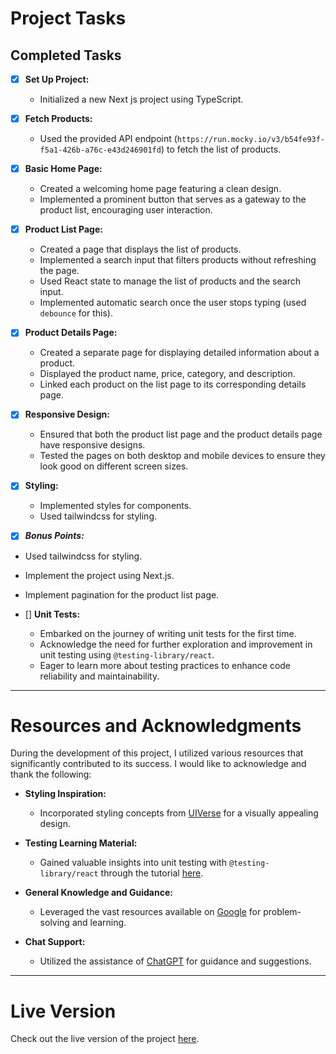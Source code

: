 # Project Tasks

## Completed Tasks

- [x] **Set Up Project:**
  - Initialized a new Next js project using TypeScript.

- [x] **Fetch Products:**
  - Used the provided API endpoint (`https://run.mocky.io/v3/b54fe93f-f5a1-426b-a76c-e43d246901fd`) to fetch the list of products.


- [x] **Basic Home Page:**
  - Created a welcoming home page featuring a clean design.
  - Implemented a prominent button that serves as a gateway to the product list, encouraging user interaction.

- [x] **Product List Page:**
  - Created a page that displays the list of products.
  - Implemented a search input that filters products without refreshing the page.
  - Used React state to manage the list of products and the search input.
  - Implemented automatic search once the user stops typing (used `debounce` for this).

- [x] **Product Details Page:**
  - Created a separate page for displaying detailed information about a product.
  - Displayed the product name, price, category, and description.
  - Linked each product on the list page to its corresponding details page.

- [x] **Responsive Design:**
  - Ensured that both the product list page and the product details page have responsive designs.
  - Tested the pages on both desktop and mobile devices to ensure they look good on different screen sizes.

- [x] **Styling:**
  - Implemented styles for components.
  - Used tailwindcss for styling.

- [x]  ***Bonus Points:***
  - Used tailwindcss for styling.
  - Implement the project using Next.js.
  - Implement pagination for the product list page.

- [] **Unit Tests:**
  - Embarked on the journey of writing unit tests for the first time.
  - Acknowledge the need for further exploration and improvement in unit testing using `@testing-library/react`.
  - Eager to learn more about testing practices to enhance code reliability and maintainability.
---

# Resources and Acknowledgments

During the development of this project, I utilized various resources that significantly contributed to its success. I would like to acknowledge and thank the following:

- **Styling Inspiration:**
  - Incorporated styling concepts from [UIVerse](https://uiverse.io/) for a visually appealing design.

- **Testing Learning Material:**
  - Gained valuable insights into unit testing with `@testing-library/react` through the tutorial [here](https://www.youtube.com/watch?v=AS79oJ3Fcf0).

- **General Knowledge and Guidance:**
  - Leveraged the vast resources available on [Google](https://www.google.com/) for problem-solving and learning.

- **Chat Support:**
  - Utilized the assistance of [ChatGPT](https://www.openai.com/) for guidance and suggestions.

---
# Live Version

Check out the live version of the project [here](https://poetic-lolly-48ddd9.netlify.app/).